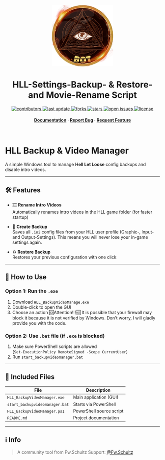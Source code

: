 <div align="center">

  <img src="https://github.com/FwSchultz/assets/blob/main/bots/FwS-Bots/Bot.png" alt="logo" width="200" height="auto" />
  <h1>HLL-Settings-Backup- & Restore- and Movie-Rename Script</h1>
  
<!-- Badges -->
<p>
  <a href="https://github.com/FwSchultz/HLL-Settings-Backup-Restore-Script/graphs/contributors">
    <img src="https://img.shields.io/github/contributors/FwSchultz/HLL-Settings-Backup-Restore-Script" alt="contributors" />
  </a>
  <a href="">
    <img src="https://img.shields.io/github/last-commit/FwSchultz/HLL-Settings-Backup-Restore-Script" alt="last update" />
  </a>
  <a href="https://github.com/FwSchultz/HLL-Settings-Backup-Restore-Script/network/members">
    <img src="https://img.shields.io/github/forks/FwSchultz/HLL-Settings-Backup-Restore-Script" alt="forks" />
  </a>
  <a href="https://github.com/FwSchultz/HLL-Settings-Backup-Restore-Script/stargazers">
    <img src="https://img.shields.io/github/stars/FwSchultz/HLL-Settings-Backup-Restore-Script" alt="stars" />
  </a>
  <a href="https://github.com/FwSchultz/HLL-Settings-Backup-Restore-Script/issues/">
    <img src="https://img.shields.io/github/issues/FwSchultz/HLL-Settings-Backup-Restore-Script" alt="open issues" />
  </a>
  <a href="https://github.com/FwSchultz/HLL-Settings-Backup-Restore-Script/blob/master/LICENSE">
    <img src="https://img.shields.io/github/license/FwSchultz/HLL-Settings-Backup-Restore-Script.svg" alt="license" />
  </a>
</p>
   
<h4>
    <a href="https://github.com/FwSchultz/HLL-Settings-Backup-Restore-Script">Documentation</a>
  <span> · </span>
    <a href="https://github.com/FwSchultz/HLL-Settings-Backup-Restore-Script/issues/">Report Bug</a>
  <span> · </span>
    <a href="https://github.com/FwSchultz/HLL-Settings-Backup-Restore-Script/issues/">Request Feature</a>
  </h4>
</div>

<br />

# HLL Backup & Video Manager

A simple Windows tool to manage **Hell Let Loose** config backups and disable intro videos.

---

## 🛠 Features

- 🎞️ **Rename Intro Videos**  
  Automatically renames intro videos in the HLL game folder (for faster startup)

- 💾 **Create Backup**  
  Saves all `.ini` config files from your HLL user profile (Graphic-, Input- and Output-Settings).
  This means you will never lose your in-game settings again.													 

- ♻️ **Restore Backup**  
  Restores your previous configuration with one click

---

## 🚀 How to Use

### Option 1: Run the `.exe`

1. Download `HLL_BackupVideoManage.exe`
2. Double-click to open the GUI
3. Choose an action
🆘Attention!!!🆘
It is possible that your firewall may block it because it is not verified by Windows.
Don't worry, I will gladly provide you with the code. 

### Option 2: Use `.bat` file (if `.exe` is blocked)

1. Make sure PowerShell scripts are allowed  
   (`Set-ExecutionPolicy RemoteSigned -Scope CurrentUser`)
2. Run `start_backupvideomanager.bat`

---

## 📂 Included Files

| File                              | Description                                |
|-----------------------------------|--------------------------------------------|
| `HLL_BackupVideoManager.exe`      | Main application (GUI)                     |
| `start_backupvideomanager.bat`    | Starts via PowerShell                      |
| `HLL_BackupVideoManager.ps1`      | PowerShell source script                   |
| `README.md`                       | Project documentation                      |

---

## ℹ️ Info

> A community tool from Fw.Schultz
> Support: [@Fw.Schultz](https://discord.com/users/275297833970565121)
